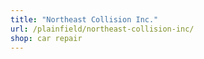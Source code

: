 ```yaml
---
title: "Northeast Collision Inc."
url: /plainfield/northeast-collision-inc/
shop: car repair
---
```

